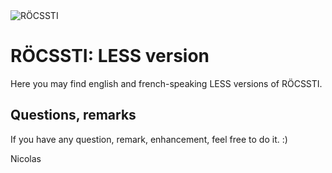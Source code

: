 <img src="http://rocssti.net/layout/images/rocssti_logo.png" alt="RÖCSSTI" />

# RÖCSSTI: LESS version

Here you may find english and french-speaking LESS versions of RÖCSSTI.


## Questions, remarks

If you have any question, remark, enhancement, feel free to do it. :)


Nicolas

